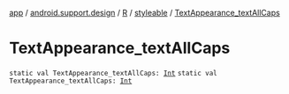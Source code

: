 [app](../../../index.md) / [android.support.design](../../index.md) / [R](../index.md) / [styleable](index.md) / [TextAppearance_textAllCaps](./-text-appearance_text-all-caps.md)

# TextAppearance_textAllCaps

`static val TextAppearance_textAllCaps: `[`Int`](https://kotlinlang.org/api/latest/jvm/stdlib/kotlin/-int/index.html)
`static val TextAppearance_textAllCaps: `[`Int`](https://kotlinlang.org/api/latest/jvm/stdlib/kotlin/-int/index.html)